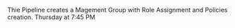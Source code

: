 Thie Pipeline creates a Magement Group with Role Assignment and Policies creation.
Thursday at 7:45 PM